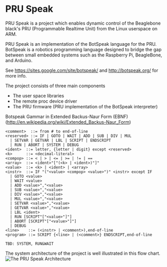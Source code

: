 PRU Speak
========

PRU Speak is a project which enables dynamic control of the Beaglebone black's PRU (Programmable Realtime Unit) from the Linux userspace on ARM.

PRU Speak is an implementation of the BotSpeak language for the PRU. 
BotSpeak is a robotics programming language designed to bridge the gap between small embedded systems such as the Raspberry Pi, BeagleBone, and Arduino.

See https://sites.google.com/site/botspeak/ and http://botspeak.org/ for more info.

The project consists of three main components
  * The user space libraries 
  * The remote proc device driver
  * The PRU firmware (PRU implementation of the BotSpeak interpreter)

Botspeak Gammar in Extended Backus-Naur Form (EBNF) (http://en.wikipedia.org/wiki/Extended_Backus-Naur_Form)

```
<comment>  ::= from # to end-of-line
<reserved> ::= IF | GOTO | WAIT | ADD | SUB | DIV | MUL 
  | SETVAR | GETVAR | LBL | SCRIPT | ENDSCRIPT
  | RUN | ABORT | SYSTEM | DEBUG
<ident>  ::= letter, {letter | digit} except <reserved>
<k>      ::= <decimal-literal>
<compop> ::= < | > | <= | >= | != | ==
<array>  ::= <ident>"["(<k> | <ident>)"]"
<value>  ::= <k> | <ident> | <array>
<instr>  ::= IF "("<value> <compop> <value>")" <instr> except IF
  | GOTO <value>
  | WAIT <value>
  | ADD <value>","<value>
  | SUB <value>","<value>
  | DIV <value>","<value>
  | MUL <value>","<value>
  | SETVAR <value>","<value>
  | GETVAR <value>","<value>
  | LBL <ident>
  | RUN [SCRIPT"["<value>"]"]
  | ABORT [SCRIPT"["<value>"]"]
  | DEBUG
<line>    ::= (<instr> | <comment>),end-of-line
<program> ::= SCRIPT {<line> | (<comment>} ENDSCRIPT,end-of-line

TBD: SYSTEM, RUN&WAIT
```

The system architecture of the project is well illustrated in this flow chart.
![The PRU Speak Architecture](https://raw.githubusercontent.com/wiki/deepakkarki/pruspeak/PRU-Speak-Architecture.png)


